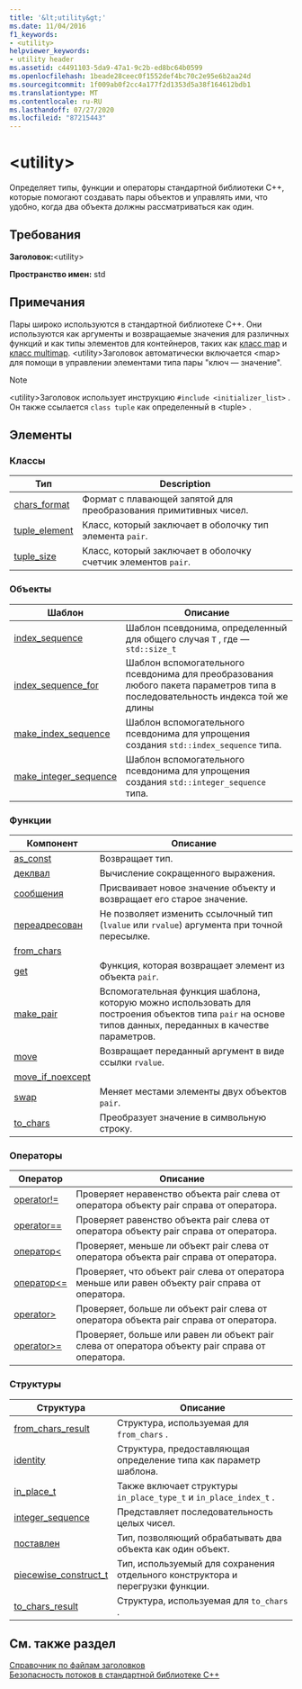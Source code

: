```yaml
---
title: '&lt;utility&gt;'
ms.date: 11/04/2016
f1_keywords:
- <utility>
helpviewer_keywords:
- utility header
ms.assetid: c4491103-5da9-47a1-9c2b-ed8bc64b0599
ms.openlocfilehash: 1beade28ceec0f1552def4bc70c2e95e6b2aa24d
ms.sourcegitcommit: 1f009ab0f2cc4a177f2d1353d5a38f164612bdb1
ms.translationtype: MT
ms.contentlocale: ru-RU
ms.lasthandoff: 07/27/2020
ms.locfileid: "87215443"
---
```

# <a name="ltutilitygt"></a>&lt;utility&gt;

Определяет типы, функции и операторы стандартной библиотеки C++, которые помогают создавать пары объектов и управлять ими, что удобно, когда два объекта должны рассматриваться как один.

## <a name="requirements"></a>Требования

**Заголовок:**\<utility>

**Пространство имен:** std

## <a name="remarks"></a>Примечания

Пары широко используются в стандартной библиотеке C++. Они используются как аргументы и возвращаемые значения для различных функций и как типы элементов для контейнеров, таких как [класс map](../standard-library/map-class.md) и [класс multimap](../standard-library/multimap-class.md). \<utility>Заголовок автоматически включается \<map> для помощи в управлении элементами типа пары "ключ — значение".

> [!NOTE]
> \<utility>Заголовок использует инструкцию `#include <initializer_list>` . Он также ссылается `class tuple` как определенный в \<tuple> .

## <a name="members"></a>Элементы

### <a name="classes"></a>Классы

|Тип|Description|
|-|-|
|[chars_format](../standard-library/chars-format-class.md)|Формат с плавающей запятой для преобразования примитивных чисел.|
|[tuple_element](../standard-library/tuple-element-class-tuple.md)|Класс, который заключает в оболочку тип элемента `pair`.|
|[tuple_size](../standard-library/tuple-size-class-tuple.md)|Класс, который заключает в оболочку счетчик элементов `pair`.|

### <a name="objects"></a>Объекты

|Шаблон|Описание|
|-|-|
|[index_sequence](../standard-library/utility-functions.md#index_sequence)|Шаблон псевдонима, определенный для общего случая `T` , где —`std::size_t`  |
|[index_sequence_for](../standard-library/utility-functions.md#index_sequence_for)|Шаблон вспомогательного псевдонима для преобразования любого пакета параметров типа в последовательность индекса той же длины|
|[make_index_sequence](../standard-library/utility-functions.md#make_index_sequence)| Шаблон вспомогательного псевдонима для упрощения создания `std::index_sequence` типа. |
|[make_integer_sequence](../standard-library/utility-functions.md#make_integer_sequence)|Шаблон вспомогательного псевдонима для упрощения создания `std::integer_sequence` типа.|

### <a name="functions"></a>Функции

|Компонент|Описание|
|-|-|
|[as_const](../standard-library/utility-functions.md#asconst)|Возвращает тип.|
|[деклвал](../standard-library/utility-functions.md#declval)|Вычисление сокращенного выражения.|
|[сообщения](../standard-library/utility-functions.md#exchange)|Присваивает новое значение объекту и возвращает его старое значение.|
|[переадресован](../standard-library/utility-functions.md#forward)|Не позволяет изменить ссылочный тип (`lvalue` или `rvalue`) аргумента при точной пересылке.|
|[from_chars](../standard-library/utility-functions.md#from_chars)||
|[get](../standard-library/utility-functions.md#get)|Функция, которая возвращает элемент из объекта `pair`.|
|[make_pair](../standard-library/utility-functions.md#make_pair)|Вспомогательная функция шаблона, которую можно использовать для построения объектов типа `pair` на основе типов данных, переданных в качестве параметров.|
|[move](../standard-library/utility-functions.md#move)|Возвращает переданный аргумент в виде ссылки `rvalue`.|
|[move_if_noexcept](../standard-library/utility-functions.md#moveif)||
|[swap](../standard-library/utility-functions.md#swap)|Меняет местами элементы двух объектов `pair`.|
|[to_chars](../standard-library/utility-functions.md#to_chars)|Преобразует значение в символьную строку.|

### <a name="operators"></a>Операторы

|Оператор|Описание|
|-|-|
|[operator!=](../standard-library/utility-operators.md#op_neq)|Проверяет неравенство объекта pair слева от оператора объекту pair справа от оператора.|
|[operator==](../standard-library/utility-operators.md#op_eq_eq)|Проверяет равенство объекта pair слева от оператора объекту pair справа от оператора.|
|[оператор\<](../standard-library/utility-operators.md#op_lt)|Проверяет, меньше ли объект pair слева от оператора объекта pair справа от оператора.|
|[оператор\<=](../standard-library/utility-operators.md#op_gt_eq)|Проверяет, что объект pair слева от оператора меньше или равен объекту pair справа от оператора.|
|[operator>](../standard-library/utility-operators.md#op_gt)|Проверяет, больше ли объект pair слева от оператора объекта pair справа от оператора.|
|[operator>=](../standard-library/utility-operators.md#op_gt_eq)|Проверяет, больше или равен ли объект pair слева от оператора объекту pair справа от оператора.|

### <a name="structs"></a>Структуры

|Структура|Описание|
|-|-|
|[from_chars_result](../standard-library/from-chars-result-structure.md)|Структура, используемая для `from_chars` .|
|[identity](../standard-library/identity-structure.md)|Структура, предоставляющая определение типа как параметр шаблона.|
|[in_place_t](../standard-library/in-place-t-struct.md)|Также включает структуры `in_place_type_t` и `in_place_index_t` .|
|[integer_sequence](../standard-library/integer-sequence-class.md)|Представляет последовательность целых чисел.|
|[поставлен](../standard-library/pair-structure.md)|Тип, позволяющий обрабатывать два объекта как один объект.|
|[piecewise_construct_t](../standard-library/piecewise-construct-t-structure.md)|Тип, используемый для сохранения отдельного конструктора и перегрузки функции.|
|[to_chars_result](../standard-library/to-chars-result-structure.md)|Структура, используемая для `to_chars` .|

## <a name="see-also"></a>См. также раздел

[Справочник по файлам заголовков](../standard-library/cpp-standard-library-header-files.md)\
[Безопасность потоков в стандартной библиотеке C++](../standard-library/thread-safety-in-the-cpp-standard-library.md)
